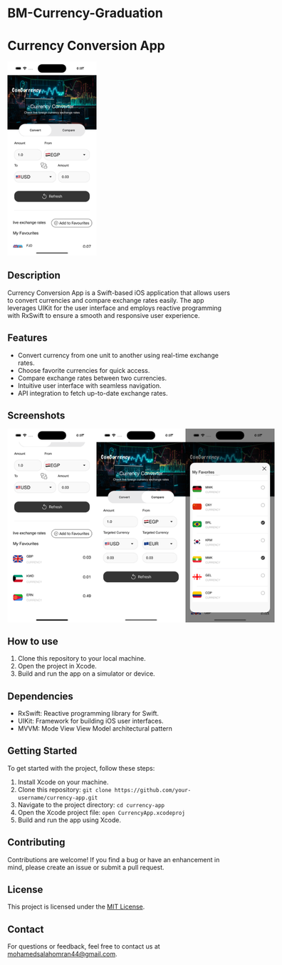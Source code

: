 # BM-Currency-Graduation
# Currency Conversion App


<img src="/ScreenShots/1.png" alt="Screenshot 1" width="200">

## Description

Currency Conversion App is a Swift-based iOS application that allows users to convert currencies and compare exchange rates easily. The app leverages UIKit for the user interface and employs reactive programming with RxSwift to ensure a smooth and responsive user experience.

## Features
- Convert currency from one unit to another using real-time exchange rates.
- Choose favorite currencies for quick access.
- Compare exchange rates between two currencies.
- Intuitive user interface with seamless navigation.
- API integration to fetch up-to-date exchange rates.

## Screenshots
<div style="display: flex;">
<img src="/ScreenShots/2.png" alt="Screenshot 1" width="200">
<img src="/ScreenShots/3.png" alt="Screenshot 1" width="200">
<img src="/ScreenShots/4.png" alt="Screenshot 1" width="200">
</div>

## How to use
1. Clone this repository to your local machine.
2. Open the project in Xcode.
3. Build and run the app on a simulator or device.

## Dependencies

- RxSwift: Reactive programming library for Swift.
- UIKit: Framework for building iOS user interfaces.
- MVVM: Mode View View Model architectural pattern

## Getting Started

To get started with the project, follow these steps:

1. Install Xcode on your machine.
2. Clone this repository: `git clone https://github.com/your-username/currency-app.git`
3. Navigate to the project directory: `cd currency-app`
4. Open the Xcode project file: `open CurrencyApp.xcodeproj`
5. Build and run the app using Xcode.

## Contributing

Contributions are welcome! If you find a bug or have an enhancement in mind, please create an issue or submit a pull request.

## License

This project is licensed under the [MIT License](LICENSE).

## Contact

For questions or feedback, feel free to contact us at [mohamedsalahomran44@gmail.com](mailto:mohamedsalahomran44@gmail.com).

